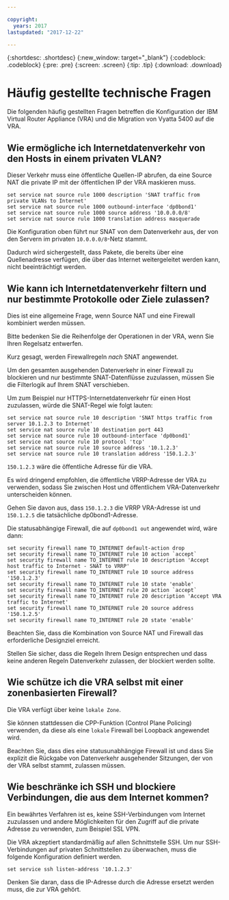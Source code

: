 ```yaml
---

copyright:
  years: 2017
lastupdated: "2017-12-22"

---
```


{:shortdesc: .shortdesc}
{:new_window: target="_blank"}
{:codeblock: .codeblock}
{:pre: .pre}
{:screen: .screen}
{:tip: .tip}
{:download: .download}

# Häufig gestellte technische Fragen
Die folgenden häufig gestellten Fragen betreffen die Konfiguration der IBM Virtual Router Appliance (VRA) und die Migration von Vyatta 5400 auf die VRA.

## Wie ermögliche ich Internetdatenverkehr von den Hosts in einem privaten VLAN? 
Dieser Verkehr muss eine öffentliche Quellen-IP abrufen, da eine Source NAT die private IP mit der öffentlichen IP der VRA maskieren muss.

```
set service nat source rule 1000 description 'SNAT traffic from private VLANs to Internet'
set service nat source rule 1000 outbound-interface 'dp0bond1'
set service nat source rule 1000 source address '10.0.0.0/8'
set service nat source rule 1000 translation address masquerade
```

Die Konfiguration oben führt nur SNAT von dem Datenverkehr aus, der von den Servern im privaten `10.0.0.0/8`-Netz stammt. 

Dadurch wird sichergestellt, dass Pakete, die bereits über eine Quellenadresse verfügen, die über das Internet weitergeleitet werden kann, nicht beeinträchtigt werden. 

## Wie kann ich Internetdatenverkehr filtern und nur bestimmte Protokolle oder Ziele zulassen? 
Dies ist eine allgemeine Frage, wenn Source NAT und eine Firewall kombiniert werden müssen. 

Bitte bedenken Sie die Reihenfolge der Operationen in der VRA, wenn Sie Ihren Regelsatz entwerfen.

Kurz gesagt, werden Firewallregeln *nach* SNAT angewendet.

Um den gesamten ausgehenden Datenverkehr in einer Firewall zu blockieren und nur bestimmte SNAT-Datenflüsse zuzulassen, müssen Sie die Filterlogik auf Ihrem SNAT verschieben. 

Um zum Beispiel nur HTTPS-Internetdatenverkehr für einen Host zuzulassen, würde die SNAT-Regel wie folgt lauten:

```
set service nat source rule 10 description 'SNAT https traffic from server 10.1.2.3 to Internet'
set service nat source rule 10 destination port 443
set service nat source rule 10 outbound-interface 'dp0bond1'
set service nat source rule 10 protocol 'tcp'
set service nat source rule 10 source address '10.1.2.3'
set service nat source rule 10 translation address '150.1.2.3'
```

`150.1.2.3` wäre die öffentliche Adresse für die VRA. 

Es wird dringend empfohlen, die öffentliche VRRP-Adresse der VRA zu verwenden, sodass Sie zwischen Host und öffentlichem VRA-Datenverkehr unterscheiden können. 

Gehen Sie davon aus, dass `150.1.2.3` die VRRP VRA-Adresse ist und `150.1.2.5` die tatsächliche dp0bond1-Adresse. 

Die statusabhängige Firewall, die auf `dp0bond1 out` angewendet wird, wäre dann: 

```
set security firewall name TO_INTERNET default-action drop
set security firewall name TO_INTERNET rule 10 action `accept`
set security firewall name TO_INTERNET rule 10 description 'Accept host traffic to Internet - SNAT to VRRP'
set security firewall name TO_INTERNET rule 10 source address '150.1.2.3'
set security firewall name TO_INTERNET rule 10 state 'enable'
set security firewall name TO_INTERNET rule 20 action `accept`
set security firewall name TO_INTERNET rule 20 description 'Accept VRA traffic to Internet'
set security firewall name TO_INTERNET rule 20 source address '150.1.2.5'
set security firewall name TO_INTERNET rule 20 state 'enable'
```

Beachten Sie, dass die Kombination von Source NAT und Firewall das erforderliche Designziel erreicht.  

Stellen Sie sicher, dass die Regeln Ihrem Design entsprechen und dass keine anderen Regeln Datenverkehr zulassen, der blockiert werden sollte.  

## Wie schütze ich die VRA selbst mit einer zonenbasierten Firewall?
Die VRA verfügt über keine `lokale Zone`.

Sie können stattdessen die CPP-Funktion (Control Plane Policing) verwenden, da diese als eine `lokale` Firewall bei Loopback angewendet wird. 

Beachten Sie, dass dies eine statusunabhängige Firewall ist und dass Sie explizit die Rückgabe von Datenverkehr ausgehender Sitzungen, der von der VRA selbst stammt, zulassen müssen. 

## Wie beschränke ich SSH und blockiere Verbindungen, die aus dem Internet kommen?
Ein bewährtes Verfahren ist es, keine SSH-Verbindungen vom Internet zuzulassen und andere Möglichkeiten für den Zugriff auf die private Adresse zu verwenden, zum Beispiel SSL VPN.

Die VRA akzeptiert standardmäßig auf allen Schnittstelle SSH.
Um nur SSH-Verbindungen auf privaten Schnittstellen zu überwachen, muss die folgende Konfiguration definiert werden. 

```
set service ssh listen-address '10.1.2.3'
```

Denken Sie daran, dass die IP-Adresse durch die Adresse ersetzt werden muss, die zur VRA gehört. 

